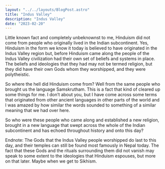 ```yaml
---
layout: "../../layouts/BlogPost.astro"
title: "Indus Valley"
description: "Indus Valley"
date: "2023-02-20"
---
```


Little known fact and completely unbeknownst to me, Hinduism did not come from people who originally lived in the Indian subcontinent. Yes, Hinduism in the form we know it today is believed to have originated in the Indus Valley region but, before Hinduism came along the people of the Indus Valley civilization had their own set of beliefs and systems in place. The beliefs and ideologies that they had may not be termed religion, but they did have their own Gods whom they worshipped, and they were polytheistic. 


So where the hell did Hinduism come from? Well from the same people who brought us the language Samskrutham. This is a fact that kind of cleared up some things for me. I don’t about you, but I have come across some terms that originated from other ancient languages in other parts of the world and I was amazed by how similar the words sounded to something of a similar meaning that we had over here.


So who were these people who came along and established a new religion, brought in a new language that swept across the whole of the Indian subcontinent and has echoed throughout history and onto this day?




Endnote:
The Gods that the Indus Valley people worshipped do last to this day, and their temples can still be found most famously in Nepal today. The fact that these Gods and the rituals surrounding them did not vanish may speak to some extent to the ideologies that Hinduism espouses, but more on that later. Maybe when we get to Sikhism.
